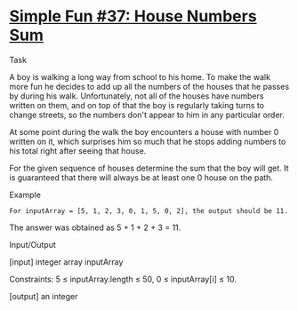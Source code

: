 # [Simple Fun #37: House Numbers Sum](https://www.codewars.com/kata/58880c6e79a0a3e459000004) #

Task

A boy is walking a long way from school to his home. To make the walk more fun he decides to add up all the numbers of the houses that he passes by during his walk. Unfortunately, not all of the houses have numbers written on them, and on top of that the boy is regularly taking turns to change streets, so the numbers don't appear to him in any particular order.

At some point during the walk the boy encounters a house with number 0 written on it, which surprises him so much that he stops adding numbers to his total right after seeing that house.

For the given sequence of houses determine the sum that the boy will get. It is guaranteed that there will always be at least one 0 house on the path.

Example

    For inputArray = [5, 1, 2, 3, 0, 1, 5, 0, 2], the output should be 11.

The answer was obtained as 5 + 1 + 2 + 3 = 11.

Input/Output

[input] integer array inputArray

Constraints: 5 ≤ inputArray.length ≤ 50, 0 ≤ inputArray[i] ≤ 10.

[output] an integer
